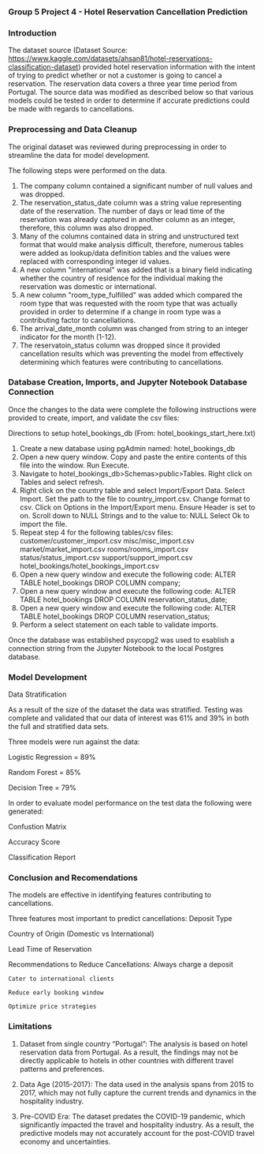 ### Group 5 Project 4 - Hotel Reservation Cancellation Prediction

### Introduction

The dataset source (Dataset Source: https://www.kaggle.com/datasets/ahsan81/hotel-reservations-classification-dataset) provided hotel reservation information with the intent of trying to predict whether or not a customer is going to cancel a reservation. The reservation data covers a three year time period from Portugal. The source data was modified as described below so that various models could be tested in order to determine if accurate predictions could be made with regards to cancellations.

### Preprocessing and Data Cleanup

The original dataset was reviewed during preprocessing in order to streamline the data for model development.

The following steps were performed on the data.

1. The company column contained a significant number of null values and was dropped.
2. The reservation_status_date column was a string value representing date of the reservation. The number of days or lead 
   time of the reservation was already captured in another column as an integer, therefore, this column was also dropped.
3. Many of the columns contained data in string and unstructured text format that would make analysis difficult, therefore, numerous
   tables were added as lookup/data definition tables and the values were replaced with corresponding integer id values.
4. A new column "international" was added that is a binary field indicating whether the country of residence for the individual making
   the reservation was domestic or international.
5. A new column "room_type_fulfilled" was added which compared the room type that was requested with the room type that was actually
   provided in order to determine if a change in room type was a contributing factor to cancellations.
6. The arrival_date_month column was changed from string to an integer indicator for the month (1-12).
7. The reservatoin_status column was dropped since it provided cancellation results which
   was preventing the model from effectively determining which features were contributing to
   cancellations.

### Database Creation, Imports, and Jupyter Notebook Database Connection

Once the changes to the data were complete the following instructions were provided to create, import, and validate the csv files:

Directions to setup hotel_bookings_db (From: hotel_bookings_start_here.txt)
1. Create a new database using pgAdmin named: hotel_bookings_db
2. Open a new query window. Copy and paste the entire contents of this file into
   the window. Run Execute.
3. Navigate to hotel_bookings_db>Schemas>public>Tables. Right click on Tables and
   select refresh.
4. Right click on the country table and select Import/Export Data. 
   Select Import. Set the path to the file to country_import.csv. Change format to csv.
   Click on Options in the Import/Export menu.
   Ensure Header is set to on. Scroll down to NULL Strings and to the value to: NULL
   Select Ok to import the file.
5. Repeat step 4 for the following tables/csv files:
   customer/customer_import.csv
   misc/misc_import.csv
   market/market_import.csv
   rooms/rooms_import.csv
   status/status_import.csv
   support/support_import.csv
   hotel_bookings/hotel_bookings_import.csv
6. Open a new query window and execute the following code:
   ALTER TABLE hotel_bookings
   DROP COLUMN company;
7. Open a new query window and execute the following code:
   ALTER TABLE hotel_bookings
   DROP COLUMN reservation_status_date;
8. Open a new query window and execute the following code:
   ALTER TABLE hotel_bookings
   DROP COLUMN reservation_status;
9. Perform a select statement on each table to validate imports.

Once the database was established psycopg2 was used to esablish a connection string from the Jupyter Notebook to the local Postgres database.

### Model Development

Data Stratification 

As a result of the size of the dataset the data was stratified. Testing was complete and validated that our data of interest was 61% and 39% in both the full and stratified data sets.

Three models were run against the data:

Logistic Regression = 89%

Random Forest = 85%

Decision Tree = 79%


In order to evaluate model performance on the test data the following were generated:

Confustion Matrix

Accuracy Score

Classification Report

### Conclusion and Recomendations

The models are effective in identifying features contributing to cancellations.

Three features most important to predict cancellations:
   Deposit Type

   Country of Origin (Domestic vs International)

   Lead Time of Reservation

Recommendations to Reduce Cancellations:
   Always charge a deposit

	Cater to international clients

	Reduce early booking window

	Optimize price strategies
   

### Limitations

1. Dataset from single country “Portugal”: The analysis is based on hotel reservation data from Portugal.  As a result, the findings may not be directly applicable to hotels in other countries with different travel patterns and preferences.

2. Data Age (2015-2017): The data used in the analysis spans from 2015 to 2017, which may not fully capture the current trends and dynamics in the hospitality industry. 

3. Pre-COVID Era: The dataset predates the COVID-19 pandemic, which significantly impacted the travel and hospitality industry. As a result, the predictive models may not accurately account for the post-COVID travel economy and uncertainties. 




